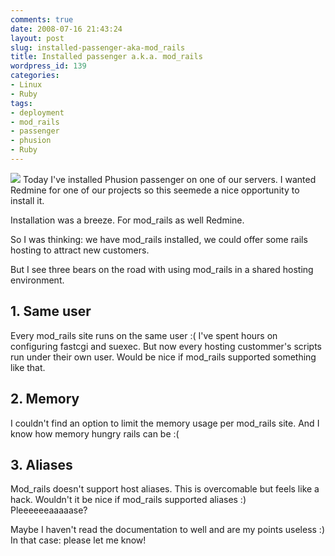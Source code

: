 ```yaml
---
comments: true
date: 2008-07-16 21:43:24
layout: post
slug: installed-passenger-aka-mod_rails
title: Installed passenger a.k.a. mod_rails
wordpress_id: 139
categories:
- Linux
- Ruby
tags:
- deployment
- mod_rails
- passenger
- phusion
- Ruby
---
```


![](/images/uploads/2008/07/ruby_on_rails_logo-252x300.jpg)
Today I've installed Phusion passenger on one of our servers. I wanted Redmine for one of our projects so this seemede a nice opportunity to install it.

Installation was a breeze. For mod_rails as well Redmine.

So I was thinking: we have mod_rails installed, we could offer some rails hosting to attract new customers.

But I see three bears on the road with using mod_rails in a shared hosting environment.


## 1. Same user


Every mod_rails site runs on the same user :( I've spent hours on configuring fastcgi and suexec. But now every hosting custommer's scripts run under their own user. Would be nice if mod_rails supported something like that.


## 2. Memory


I couldn't find an option to limit the memory usage per mod_rails site. And I know how memory hungry rails can be :(


## 3. Aliases


Mod_rails doesn't support host aliases. This is overcomable but feels like a hack. Wouldn't it be nice if mod_rails supported aliases :) Pleeeeeeaaaaase?

Maybe I haven't read the documentation to well and are my points useless :) In that case: please let me know!
